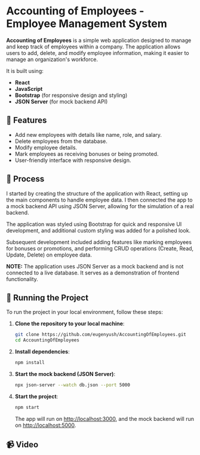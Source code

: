 
# Accounting of Employees - Employee Management System

**Accounting of Employees** is a simple web application designed to manage and keep track of employees within a company. The application allows users to add, delete, and modify employee information, making it easier to manage an organization's workforce.

It is built using:

- **React**
- **JavaScript**
- **Bootstrap** (for responsive design and styling)
- **JSON Server** (for mock backend API)

## 👾 Features

- Add new employees with details like name, role, and salary.
- Delete employees from the database.
- Modify employee details.
- Mark employees as receiving bonuses or being promoted.
- User-friendly interface with responsive design.

## 📒 Process

I started by creating the structure of the application with React, setting up the main components to handle employee data. I then connected the app to a mock backend API using JSON Server, allowing for the simulation of a real backend.

The application was styled using Bootstrap for quick and responsive UI development, and additional custom styling was added for a polished look.

Subsequent development included adding features like marking employees for bonuses or promotions, and performing CRUD operations (Create, Read, Update, Delete) on employee data.

**NOTE:** The application uses JSON Server as a mock backend and is not connected to a live database. It serves as a demonstration of frontend functionality.

## 🚦 Running the Project

To run the project in your local environment, follow these steps:

1. **Clone the repository to your local machine**:
   
   ```bash
   git clone https://github.com/eugenyush/AccountingOfEmployees.git
   cd AccountingOfEmployees
   ```

2. **Install dependencies**:

   ```bash
   npm install
   ```

3. **Start the mock backend (JSON Server)**:

   ```bash
   npx json-server --watch db.json --port 5000
   ```

4. **Start the project**:

   ```bash
   npm start
   ```

   The app will run on [http://localhost:3000](http://localhost:3000), and the mock backend will run on [http://localhost:5000](http://localhost:5000).

## 📹 Video
